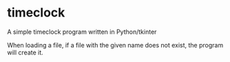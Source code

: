 # timeclock
A simple timeclock program written in Python/tkinter

When loading a file, if a file with the given name does not exist, the program will create it.
